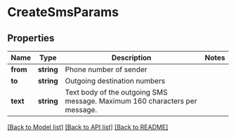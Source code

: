 # CreateSmsParams

## Properties
Name | Type | Description | Notes
------------ | ------------- | ------------- | -------------
**from** | **string** | Phone number of sender | 
**to** | **string** | Outgoing destination numbers | 
**text** | **string** | Text body of the outgoing SMS message. Maximum 160 characters per message. | 

[[Back to Model list]](../README.md#documentation-for-models) [[Back to API list]](../README.md#documentation-for-api-endpoints) [[Back to README]](../README.md)


